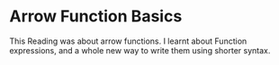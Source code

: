 # Arrow Function Basics

This Reading was about arrow functions. I learnt about Function expressions, and a whole new way to write them using shorter syntax.